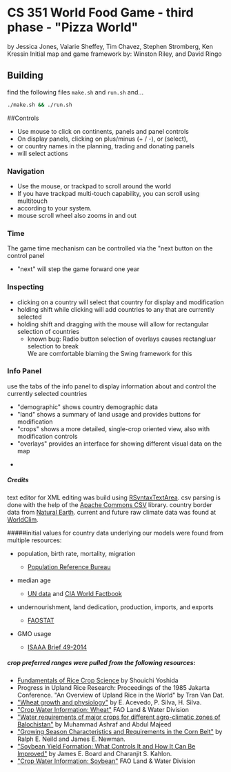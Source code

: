 # CS 351 World Food Game - third phase - "Pizza World"
by 
Jessica Jones, Valarie Sheffey, Tim Chavez, Stephen Stromberg, Ken Kressin
Initial map and game framework by:  Winston Riley, and David Ringo

## Building
find the following files `make.sh` and `run.sh` and...

~~~bash
./make.sh && ./run.sh
~~~


##Controls
* Use mouse to click on continents, panels and panel controls
* On display panels, clicking on plus/minus (+ / -), or (select),
* or country names in the planning, trading and donating panels
* will select actions

### Navigation
* Use the mouse, or trackpad to scroll around the world
* If you have trackpad multi-touch capability, you can scroll using multitouch
* according to your system.
* mouse scroll wheel also zooms in and out

### Time
The game time mechanism can be controlled via the "next button on the control panel 
* "next" will step the game forward one year

### Inspecting
* clicking on a country will select that country for display and modification
* holding shift while clicking will add countries to any that are currently selected 
* holding shift and dragging with the mouse will allow for rectangular selection of countries
    * known bug: Radio button selection of overlays causes rectangluar selection to break  
    We are comfortable blaming the Swing framework for this 

### Info Panel

use the tabs of the info panel to display information about and control the currently selected countries 

* "demographic" shows country demographic data
* "land" shows a summary of land usage and provides buttons for modification
* "crops" shows a more detailed, single-crop oriented view, also with modification controls
* "overlays" provides an interface for showing different visual data on the map

-

##### Credits
text editor for XML editing was build using [RSyntaxTextArea](https://github.com/bobbylight). 
csv parsing is done with the help of the [Apache Commons CSV](https://commons.apache.org/proper/commons-csv/) library. 
country border data from [Natural Earth](http://www.naturalearthdata.com). 
current and future raw climate data was found at [WorldClim](http://worldclim.org/). 

#####initial values for country data underlying our models were found from multiple resources: 

* population, birth rate, mortality, migration 
    * [Population Reference Bureau](http://www.prb.org/DataFinder/)

* median age
    * [UN data](http://data.un.org/) and [CIA World Factbook](https://www.cia.gov/library/publications/the-world-factbook/)
* undernourishment, land dedication, production, imports, and exports
    * [FAOSTAT]( http://faostat3.fao.org/home/)
* GMO usage
    * [ISAAA Brief 49-2014](http://www.isaaa.org/resources/publications/briefs/49/executivesummary/default.asp)


##### crop preferred ranges were pulled from the following resources:

* [Fundamentals of Rice Crop Science](http://www.amazon.com/Fundamentals-Rice-Science-Shouichi-Yoshida/dp/B000NZ7ZS2) by Shouichi Yoshida
* Progress in Upland Rice Research: Proceedings of the 1985 Jakarta Conference. "An Overview of Upland Rice in the World" by Tran Van Dat.
* ["Wheat growth and physiology"](http://www.fao.org/docrep/006/y4011e/y4011e06.htm) by E. Acevedo, P. Silva, H. Silva.
* ["Crop Water Information: Wheat"](http://www.fao.org/nr/water/cropinfo_wheat.html) FAO Land & Water Division
* ["Water requirements of major crops for different agro-climatic zones of Balochistan"](http://cmsdata.iucn.org/downloads/pk_water_req.pdf) by Muhammad Ashraf and Abdul Majeed
* ["Growing Season Characteristics and Requirements in the Corn Belt"](https://www.extension.purdue.edu/extmedia/nch/nch-40.html) by Ralph E. Neild and James E. Newman.
* ["Soybean Yield Formation: What Controls It and How It Can Be Improved"](https://www.lsuagcenter.com/NR/rdonlyres/84746337-8BFE-4903-BEB8-420D0D2B7271/82639/InTechSoybean_yield_formation_what_controls_it_and.pdf)
by James E. Board and Charanjit S. Kahlon.
* ["Crop Water Information: Soybean"](http://www.fao.org/nr/water/cropinfo_soybean.html) FAO Land & Water Division 
 
